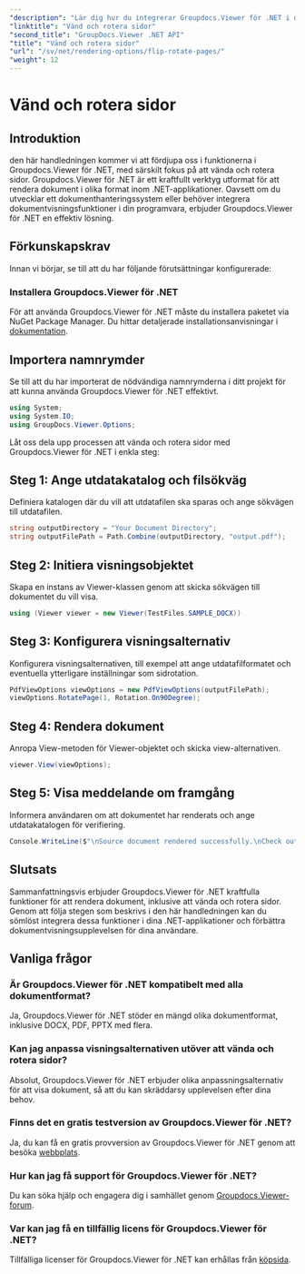 ```yaml
---
"description": "Lär dig hur du integrerar Groupdocs.Viewer för .NET i dina applikationer för sömlös dokumentrendering, vändning och rotation."
"linktitle": "Vänd och rotera sidor"
"second_title": "GroupDocs.Viewer .NET API"
"title": "Vänd och rotera sidor"
"url": "/sv/net/rendering-options/flip-rotate-pages/"
"weight": 12
---
```


# Vänd och rotera sidor

## Introduktion
den här handledningen kommer vi att fördjupa oss i funktionerna i Groupdocs.Viewer för .NET, med särskilt fokus på att vända och rotera sidor. Groupdocs.Viewer för .NET är ett kraftfullt verktyg utformat för att rendera dokument i olika format inom .NET-applikationer. Oavsett om du utvecklar ett dokumenthanteringssystem eller behöver integrera dokumentvisningsfunktioner i din programvara, erbjuder Groupdocs.Viewer för .NET en effektiv lösning.
## Förkunskapskrav
Innan vi börjar, se till att du har följande förutsättningar konfigurerade:
### Installera Groupdocs.Viewer för .NET
För att använda Groupdocs.Viewer för .NET måste du installera paketet via NuGet Package Manager. Du hittar detaljerade installationsanvisningar i [dokumentation](https://tutorials.groupdocs.com/viewer/net/).

## Importera namnrymder
Se till att du har importerat de nödvändiga namnrymderna i ditt projekt för att kunna använda Groupdocs.Viewer för .NET effektivt.
```csharp
using System;
using System.IO;
using GroupDocs.Viewer.Options;
```

Låt oss dela upp processen att vända och rotera sidor med Groupdocs.Viewer för .NET i enkla steg:
## Steg 1: Ange utdatakatalog och filsökväg
Definiera katalogen där du vill att utdatafilen ska sparas och ange sökvägen till utdatafilen.
```csharp
string outputDirectory = "Your Document Directory";
string outputFilePath = Path.Combine(outputDirectory, "output.pdf");
```
## Steg 2: Initiera visningsobjektet
Skapa en instans av Viewer-klassen genom att skicka sökvägen till dokumentet du vill visa.
```csharp
using (Viewer viewer = new Viewer(TestFiles.SAMPLE_DOCX))
```
## Steg 3: Konfigurera visningsalternativ
Konfigurera visningsalternativen, till exempel att ange utdatafilformatet och eventuella ytterligare inställningar som sidrotation.
```csharp
PdfViewOptions viewOptions = new PdfViewOptions(outputFilePath);
viewOptions.RotatePage(1, Rotation.On90Degree);
```
## Steg 4: Rendera dokument
Anropa View-metoden för Viewer-objektet och skicka view-alternativen.
```csharp
viewer.View(viewOptions);
```
## Steg 5: Visa meddelande om framgång
Informera användaren om att dokumentet har renderats och ange utdatakatalogen för verifiering.
```csharp
Console.WriteLine($"\nSource document rendered successfully.\nCheck output in {outputDirectory}.");
```

## Slutsats
Sammanfattningsvis erbjuder Groupdocs.Viewer för .NET kraftfulla funktioner för att rendera dokument, inklusive att vända och rotera sidor. Genom att följa stegen som beskrivs i den här handledningen kan du sömlöst integrera dessa funktioner i dina .NET-applikationer och förbättra dokumentvisningsupplevelsen för dina användare.
## Vanliga frågor
### Är Groupdocs.Viewer för .NET kompatibelt med alla dokumentformat?
Ja, Groupdocs.Viewer för .NET stöder en mängd olika dokumentformat, inklusive DOCX, PDF, PPTX med flera.
### Kan jag anpassa visningsalternativen utöver att vända och rotera sidor?
Absolut, Groupdocs.Viewer för .NET erbjuder olika anpassningsalternativ för att visa dokument, så att du kan skräddarsy upplevelsen efter dina behov.
### Finns det en gratis testversion av Groupdocs.Viewer för .NET?
Ja, du kan få en gratis provversion av Groupdocs.Viewer för .NET genom att besöka [webbplats](https://releases.groupdocs.com/).
### Hur kan jag få support för Groupdocs.Viewer för .NET?
Du kan söka hjälp och engagera dig i samhället genom [Groupdocs.Viewer-forum](https://forum.groupdocs.com/c/viewer/9).
### Var kan jag få en tillfällig licens för Groupdocs.Viewer för .NET?
Tillfälliga licenser för Groupdocs.Viewer för .NET kan erhållas från [köpsida](https://purchase.groupdocs.com/temporary-license/).
